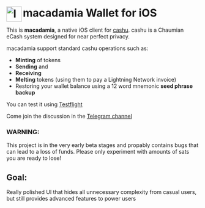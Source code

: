 # macadamia Wallet for iOS <img align="left" width="40" height="40" src="https://macadamia.cash/images/Artboard%201@1024x-8.png" alt="logo">


This is __macadamia__, a native iOS client for [cashu](https://github.com/cashubtc).
cashu is a Chaumian eCash system designed for near perfect privacy.

macadamia support standard cashu operations such as:
- __Minting__ of tokens
- __Sending__ and 
- __Receiving__
- __Melting__ tokens (using them to pay a Lightning Network invoice) 
- Restoring your wallet balance using a 12 word mnemonic __seed phrase backup__


You can test it using [Testflight](https://testflight.apple.com/join/RMU6PaRu)

Come join the discussion in the [Telegram channel](https://t.me/macadamiawallet)

### WARNING: 
This project is in the very early beta stages and propably contains bugs that can lead to a loss of funds. Please only experiment with amounts of sats you are ready to lose!

## Goal:
Really polished UI that hides all unnecessary complexity from casual users, but still provides advanced features to power users
